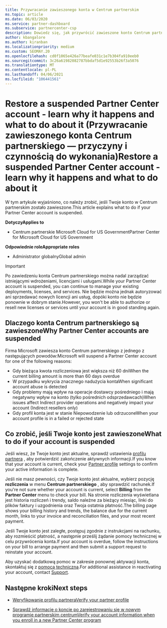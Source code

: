 ```yaml
---
title: Przywracanie zawieszonego konta w Centrum partnerskim
ms.topic: article
ms.date: 06/03/2020
ms.service: partner-dashboard
ms.subservice: partnercenter-csp
description: Dowiedz się, jak przywrócić zawieszone konto Centrum partnerskiego, przyczyny zawieszenia konta partnera i sposobu korzystania z konta podczas zawieszenia.
author: kbangalore
ms.author: kiranban
ms.localizationpriority: medium
ms.custom: SEOMAY.20
ms.openlocfilehash: cd0f1065e426a77beafe031c1e7b304fa910eeb0
ms.sourcegitcommit: 3c26a61982082787bbdaf5d1e92553b26f3a5076
ms.translationtype: MT
ms.contentlocale: pl-PL
ms.lasthandoff: 04/06/2021
ms.locfileid: "106441561"
---
```

# <a name="restore-a-suspended-partner-center-account---learn-why-it-happens-and-what-to-do-about-it"></a><span data-ttu-id="c8076-103">Restore a suspended Partner Center account - learn why it happens and what to do about it (Przywracanie zawieszonego konta Centrum partnerskiego — przyczyny i czynnością do wykonania)</span><span class="sxs-lookup"><span data-stu-id="c8076-103">Restore a suspended Partner Center account - learn why it happens and what to do about it</span></span>

<span data-ttu-id="c8076-104">W tym artykule wyjaśniono, co należy zrobić, jeśli Twoje konto w Centrum partnerskim zostało zawieszone.</span><span class="sxs-lookup"><span data-stu-id="c8076-104">This article explains what to do if your Partner Center account is suspended.</span></span>

<span data-ttu-id="c8076-105">**Dotyczy**</span><span class="sxs-lookup"><span data-stu-id="c8076-105">**Applies to**</span></span>

- <span data-ttu-id="c8076-106">Centrum partnerskie Microsoft Cloud for US Government</span><span class="sxs-lookup"><span data-stu-id="c8076-106">Partner Center for Microsoft Cloud for US Government</span></span>

<span data-ttu-id="c8076-107">**Odpowiednie role**</span><span class="sxs-lookup"><span data-stu-id="c8076-107">**Appropriate roles**</span></span>

- <span data-ttu-id="c8076-108">Administrator globalny</span><span class="sxs-lookup"><span data-stu-id="c8076-108">Global admin</span></span>


> [!IMPORTANT]  
> <span data-ttu-id="c8076-109">Po zawiedzeniu konta Centrum partnerskiego można nadal zarządzać istniejącymi wdrożeniami, licencjami i usługami.</span><span class="sxs-lookup"><span data-stu-id="c8076-109">While your Partner Center account is suspended, you can continue to manage your existing deployments, licenses, and services.</span></span> <span data-ttu-id="c8076-110">Nie będzie można jednak autoryzować ani sprzedawać nowych licencji ani usług, dopóki konto nie będzie ponownie w dobrym stanie.</span><span class="sxs-lookup"><span data-stu-id="c8076-110">However, you won't be able to authorize or resell new licenses or services until your account is in good standing again.</span></span>

## <a name="why-partner-center-accounts-are-suspended"></a><span data-ttu-id="c8076-111">Dlaczego konta Centrum partnerskiego są zawieszone</span><span class="sxs-lookup"><span data-stu-id="c8076-111">Why Partner Center accounts are suspended</span></span>

<span data-ttu-id="c8076-112">Firma Microsoft zawiesza konto Centrum partnerskiego z jednego z następujących powodów:</span><span class="sxs-lookup"><span data-stu-id="c8076-112">Microsoft will suspend a Partner Center account for one of the following reasons:</span></span>

- <span data-ttu-id="c8076-113">Gdy bieżąca kwota rozliczeniowa jest większa niż 60 dni</span><span class="sxs-lookup"><span data-stu-id="c8076-113">When the current billing amount is more than 60 days overdue</span></span>
- <span data-ttu-id="c8076-114">W przypadku wykrycia znacznego nadużycia konta</span><span class="sxs-lookup"><span data-stu-id="c8076-114">When significant account abuse is detected</span></span>
- <span data-ttu-id="c8076-115">Gdy problemy mają wpływ na operacje dostawcy pośredniego i mają negatywny wpływ na konto (tylko pośrednich odsprzedawcach)</span><span class="sxs-lookup"><span data-stu-id="c8076-115">When issues affect Indirect provider operations and negatively impact your account (Indirect resellers only)</span></span>
- <span data-ttu-id="c8076-116">Gdy profil konta jest w stanie Niepowodzenie lub odrzucone</span><span class="sxs-lookup"><span data-stu-id="c8076-116">When your account profile is in a failed or rejected state</span></span>

## <a name="what-to-do-if-your-account-is-suspended"></a><span data-ttu-id="c8076-117">Co zrobić, jeśli Twoje konto jest zawieszone</span><span class="sxs-lookup"><span data-stu-id="c8076-117">What to do if your account is suspended</span></span>

<span data-ttu-id="c8076-118">Jeśli wiesz, że Twoje konto jest aktualne, sprawdź ustawienia [profilu partnera](https://partner.microsoft.com/pcv/accountsettings/partnerprofile) , aby potwierdzić zakończenie aktywnych informacji.</span><span class="sxs-lookup"><span data-stu-id="c8076-118">If you know that your account is current, check your [Partner profile](https://partner.microsoft.com/pcv/accountsettings/partnerprofile) settings to confirm your active information is complete.</span></span> 

<span data-ttu-id="c8076-119">Jeśli nie masz pewności, czy Twoje konto jest aktualne, wybierz pozycję **rozliczenia** w menu **Centrum partnerskiego** , aby sprawdzić rachunek.</span><span class="sxs-lookup"><span data-stu-id="c8076-119">If you're not sure whether your account is current, select **Billing** from the **Partner Center** menu to check your bill.</span></span> <span data-ttu-id="c8076-120">Na stronie rozliczenia wyświetlana jest historia rozliczeń i trendy, saldo należne za bieżący miesiąc, linki do plików faktury i uzgodnienia oraz Twoja ostatnia płatność.</span><span class="sxs-lookup"><span data-stu-id="c8076-120">The billing page shows your billing history and trends, the balance due for the current month, links to your invoice and reconciliation files, and your most recent payment.</span></span>

<span data-ttu-id="c8076-121">Jeśli Twoje konto jest zaległe, postępuj zgodnie z instrukcjami na rachunku, aby rozmieścić płatność, a następnie prześlij żądanie pomocy technicznej w celu przywrócenia konta.</span><span class="sxs-lookup"><span data-stu-id="c8076-121">If your account is overdue, follow the instructions on your bill to arrange payment and then submit a support request to reinstate your account.</span></span> 

<span data-ttu-id="c8076-122">Aby uzyskać dodatkową pomoc w zakresie ponownej aktywacji konta, skontaktuj się z [pomocą techniczną](https://partner.microsoft.com/dashboard/support/csp/servicerequests/create).</span><span class="sxs-lookup"><span data-stu-id="c8076-122">For additional assistance in reactivating your account, contact [Support](https://partner.microsoft.com/dashboard/support/csp/servicerequests/create).</span></span>

## <a name="next-steps"></a><span data-ttu-id="c8076-123">Następne kroki</span><span class="sxs-lookup"><span data-stu-id="c8076-123">Next steps</span></span>

- [<span data-ttu-id="c8076-124">Weryfikowanie profilu partnera</span><span class="sxs-lookup"><span data-stu-id="c8076-124">Verify your partner profile</span></span>](update-your-partner-profile.md)

- [<span data-ttu-id="c8076-125">Sprawdź informacje o koncie po zarejestrowaniu się w nowym programie partnerskim centrum</span><span class="sxs-lookup"><span data-stu-id="c8076-125">Verify your account information when you enroll in a new Partner Center program</span></span>](verification-responses.md)
